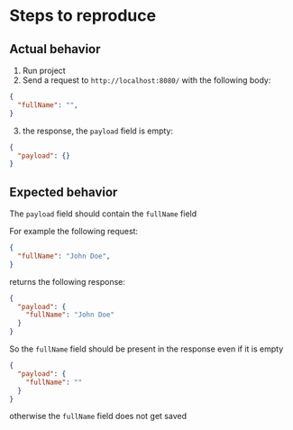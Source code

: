 # Steps to reproduce

## Actual behavior

1. Run project
2. Send a request to `http://localhost:8080/` with the following body:
```json
{
  "fullName": "",
}
```
3. the response, the `payload` field is empty:
```json
{
  "payload": {}
}
```


## Expected behavior

The `payload` field should contain the `fullName` field

For example the following request:
```json
{
  "fullName": "John Doe",
}
```
returns the following response:
```json
{
  "payload": {
    "fullName": "John Doe"
  }
}
```

So the `fullName` field should be present in the response even if it is empty
```json
{
  "payload": {
    "fullName": ""
  }
}
```

otherwise the `fullName` field does not get saved